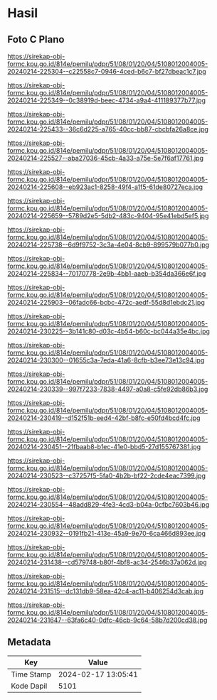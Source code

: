 # Hasil

## Foto C Plano

https://sirekap-obj-formc.kpu.go.id/814e/pemilu/pdpr/51/08/01/20/04/5108012004005-20240214-225304--c22558c7-0946-4ced-b6c7-bf27dbeac1c7.jpg

https://sirekap-obj-formc.kpu.go.id/814e/pemilu/pdpr/51/08/01/20/04/5108012004005-20240214-225349--0c38919d-beec-4734-a9a4-411189377b77.jpg

https://sirekap-obj-formc.kpu.go.id/814e/pemilu/pdpr/51/08/01/20/04/5108012004005-20240214-225433--36c6d225-a765-40cc-bb87-cbcbfa26a8ce.jpg

https://sirekap-obj-formc.kpu.go.id/814e/pemilu/pdpr/51/08/01/20/04/5108012004005-20240214-225527--aba27036-45cb-4a33-a75e-5e7f6af17761.jpg

https://sirekap-obj-formc.kpu.go.id/814e/pemilu/pdpr/51/08/01/20/04/5108012004005-20240214-225608--eb923ac1-8258-49f4-a1f5-61de80727eca.jpg

https://sirekap-obj-formc.kpu.go.id/814e/pemilu/pdpr/51/08/01/20/04/5108012004005-20240214-225659--5789d2e5-5db2-483c-9404-95e41ebd5ef5.jpg

https://sirekap-obj-formc.kpu.go.id/814e/pemilu/pdpr/51/08/01/20/04/5108012004005-20240214-225738--6d9f9752-3c3a-4e04-8cb9-899579b077b0.jpg

https://sirekap-obj-formc.kpu.go.id/814e/pemilu/pdpr/51/08/01/20/04/5108012004005-20240214-225834--70170778-2e9b-4bb1-aaeb-b354da366e6f.jpg

https://sirekap-obj-formc.kpu.go.id/814e/pemilu/pdpr/51/08/01/20/04/5108012004005-20240214-225903--06fadc66-bcbc-472c-aedf-55d8d1ebdc21.jpg

https://sirekap-obj-formc.kpu.go.id/814e/pemilu/pdpr/51/08/01/20/04/5108012004005-20240214-230225--3b141c80-d03c-4b54-b60c-bc044a35e4bc.jpg

https://sirekap-obj-formc.kpu.go.id/814e/pemilu/pdpr/51/08/01/20/04/5108012004005-20240214-230300--01655c3a-7eda-41a6-8cfb-b3ee73e13c94.jpg

https://sirekap-obj-formc.kpu.go.id/814e/pemilu/pdpr/51/08/01/20/04/5108012004005-20240214-230339--997f7233-7838-4497-a0a8-c5fe92db86b3.jpg

https://sirekap-obj-formc.kpu.go.id/814e/pemilu/pdpr/51/08/01/20/04/5108012004005-20240214-230419--d152f51b-eed4-42bf-b8fc-e50fd4bcd4fc.jpg

https://sirekap-obj-formc.kpu.go.id/814e/pemilu/pdpr/51/08/01/20/04/5108012004005-20240214-230451--21fbaab8-b1ec-41e0-bbd5-27d155767381.jpg

https://sirekap-obj-formc.kpu.go.id/814e/pemilu/pdpr/51/08/01/20/04/5108012004005-20240214-230523--c37257f5-5fa0-4b2b-bf22-2cde4eac7399.jpg

https://sirekap-obj-formc.kpu.go.id/814e/pemilu/pdpr/51/08/01/20/04/5108012004005-20240214-230554--48add829-4fe3-4cd3-b04a-0cfbc7603b46.jpg

https://sirekap-obj-formc.kpu.go.id/814e/pemilu/pdpr/51/08/01/20/04/5108012004005-20240214-230932--0191fb21-413e-45a9-9e70-6ca466d893ee.jpg

https://sirekap-obj-formc.kpu.go.id/814e/pemilu/pdpr/51/08/01/20/04/5108012004005-20240214-231438--cd579748-b80f-4bf8-ac34-2546b37a062d.jpg

https://sirekap-obj-formc.kpu.go.id/814e/pemilu/pdpr/51/08/01/20/04/5108012004005-20240214-231515--dc131db9-58ea-42c4-ac11-b406254d3cab.jpg

https://sirekap-obj-formc.kpu.go.id/814e/pemilu/pdpr/51/08/01/20/04/5108012004005-20240214-231647--63fa6c40-0dfc-46cb-9c64-58b7d200cd38.jpg


## Metadata

| Key        | Value               |
| ---------- | ------------------- |
| Time Stamp | 2024-02-17 13:05:41 |
| Kode Dapil | 5101                |



